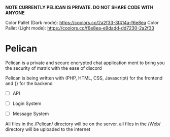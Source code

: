 **NOTE CURRENTLY PELICAN IS PRIVATE. DO NOT SHARE CODE WITH ANYONE**

Color Pallet (Dark mode): https://coolors.co/2a2f33-3f414a-f6e8ea
Color Pallet (Light mode): https://coolors.co/f6e8ea-e9dadd-dd7230-2a2f33

# Pelican
Pelican is a private and secure encrypted chat application ment to bring you the security of matrix with the ease of discord

Pelican is being written with (PHP, HTML, CSS, Javascript) for the frontend and {} for the backend

 - [ ] API
 - [ ] Login System
 - [ ] Message System


All files in the /Pelican/ directory will be on the server. all files in the /Web/ directory will be uploaded to the internet
